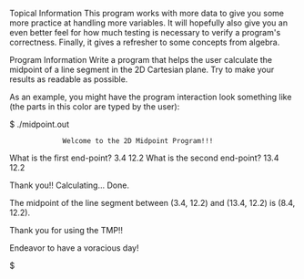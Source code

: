 Topical Information
This program works with more data to give you some more practice at handling more variables. It will hopefully also give you an even better feel for how much testing is necessary to verify a program's correctness. Finally, it gives a refresher to some concepts from algebra.

Program Information
Write a program that helps the user calculate the midpoint of a line segment in the 2D Cartesian plane. Try to make your results as readable as possible.

As an example, you might have the program interaction look something like (the parts in this color are typed by the user):

$ ./midpoint.out

                 Welcome to the 2D Midpoint Program!!!

What is the first end-point?  3.4 12.2
What is the second end-point?  13.4 12.2

Thank you!!  Calculating...  Done.

The midpoint of the line segment between (3.4, 12.2) and (13.4, 12.2)
is (8.4, 12.2).

Thank you for using the TMP!!

Endeavor to have a voracious day!

$
